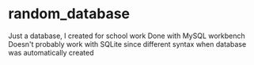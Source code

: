 # random_database
Just a database, I created for school work
Done with MySQL workbench
Doesn't probably work with SQLite since different syntax when database was automatically created
